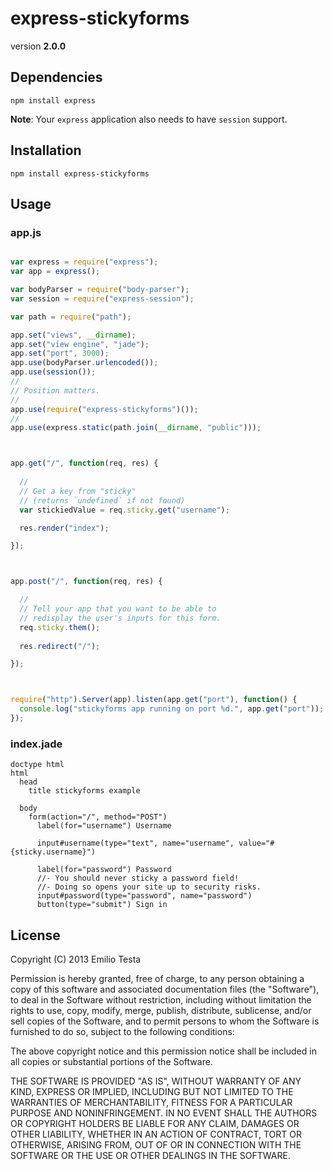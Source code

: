 # express-stickyforms

version **2.0.0**


## Dependencies
```
npm install express
```

**Note**: Your `express` application also needs to have `session` support.


## Installation
```
npm install express-stickyforms
```


## Usage

### app.js
```javascript

var express = require("express");
var app = express();

var bodyParser = require("body-parser");
var session = require("express-session");

var path = require("path");

app.set("views", __dirname);
app.set("view engine", "jade");
app.set("port", 3000);
app.use(bodyParser.urlencoded());
app.use(session());
//
// Position matters.
//
app.use(require("express-stickyforms")());
//
app.use(express.static(path.join(__dirname, "public")));



app.get("/", function(req, res) {
  
  //
  // Get a key from "sticky"
  // (returns `undefined` if not found)
  var stickiedValue = req.sticky.get("username");

  res.render("index");

});



app.post("/", function(req, res) {

  //
  // Tell your app that you want to be able to
  // redisplay the user's inputs for this form.
  req.sticky.them();
  
  res.redirect("/");

});



require("http").Server(app).listen(app.get("port"), function() {
  console.log("stickyforms app running on port %d.", app.get("port"));
});

```


### index.jade
```jade
doctype html
html
  head
    title stickyforms example

  body
    form(action="/", method="POST")
      label(for="username") Username
      
      input#username(type="text", name="username", value="#{sticky.username}")
      
      label(for="password") Password
      //- You should never sticky a password field!
      //- Doing so opens your site up to security risks.
      input#password(type="password", name="password")
      button(type="submit") Sign in

```


## License

Copyright (C) 2013 Emilio Testa

Permission is hereby granted, free of charge, to any person obtaining a copy of this software and associated documentation files (the "Software"), to deal in the Software without restriction, including without limitation the rights to use, copy, modify, merge, publish, distribute, sublicense, and/or sell copies of the Software, and to permit persons to whom the Software is furnished to do so, subject to the following conditions:

The above copyright notice and this permission notice shall be included in all copies or substantial portions of the Software.

THE SOFTWARE IS PROVIDED "AS IS", WITHOUT WARRANTY OF ANY KIND, EXPRESS OR IMPLIED, INCLUDING BUT NOT LIMITED TO THE WARRANTIES OF MERCHANTABILITY, FITNESS FOR A PARTICULAR PURPOSE AND NONINFRINGEMENT. IN NO EVENT SHALL THE AUTHORS OR COPYRIGHT HOLDERS BE LIABLE FOR ANY CLAIM, DAMAGES OR OTHER LIABILITY, WHETHER IN AN ACTION OF CONTRACT, TORT OR OTHERWISE, ARISING FROM, OUT OF OR IN CONNECTION WITH THE SOFTWARE OR THE USE OR OTHER DEALINGS IN THE SOFTWARE.



